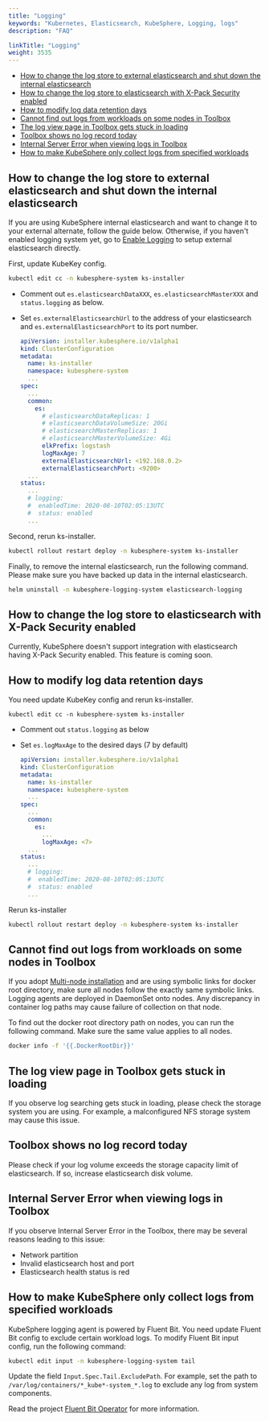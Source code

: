 ```yaml
---
title: "Logging"
keywords: "Kubernetes, Elasticsearch, KubeSphere, Logging, logs"
description: "FAQ"

linkTitle: "Logging"
weight: 3535
---
```


- [How to change the log store to external elasticsearch and shut down the internal elasticsearch](#how-to-change-the-log-store-to-external-elasticsearch-and-shut-down-the-internal-elasticsearch)
- [How to change the log store to elasticsearch with X-Pack Security enabled](#how-to-change-the-log-store-to-elasticsearch-with-x-pack-security-enabled)
- [How to modify log data retention days](#how-to-modify-log-data-retention-days)
- [Cannot find out logs from workloads on some nodes in Toolbox](#cannot-find-out-logs-from-workloads-on-some-nodes-in-toolbox)
- [The log view page in Toolbox gets stuck in loading](#the-log-view-page-in-toolbox-gets-stuck-in-loading)
- [Toolbox shows no log record today](#toolbox-shows-no-log-record-today)
- [Internal Server Error when viewing logs in Toolbox](#internal-server-error-when-viewing-logs-in-toolbox)
- [How to make KubeSphere only collect logs from specified workloads](#how-to-make-kubesphere-only-collect-logs-from-specified-workloads)

## How to change the log store to external elasticsearch and shut down the internal elasticsearch

If you are using KubeSphere internal elasticsearch and want to change it to your external alternate, follow the guide below. Otherwise, if you haven't enabled logging system yet, go to [Enable Logging](../../logging/) to setup external elasticsearch directly.

First, update KubeKey config.

```bash
kubectl edit cc -n kubesphere-system ks-installer
```

- Comment out `es.elasticsearchDataXXX`, `es.elasticsearchMasterXXX` and `status.logging` as below.

- Set `es.externalElasticsearchUrl` to the address of your elasticsearch and `es.externalElasticsearchPort` to its port number.

  ```yaml
  apiVersion: installer.kubesphere.io/v1alpha1
  kind: ClusterConfiguration
  metadata:
    name: ks-installer
    namespace: kubesphere-system
    ...
  spec:
    ...
    common:
      es:
        # elasticsearchDataReplicas: 1
        # elasticsearchDataVolumeSize: 20Gi
        # elasticsearchMasterReplicas: 1
        # elasticsearchMasterVolumeSize: 4Gi
        elkPrefix: logstash
        logMaxAge: 7
        externalElasticsearchUrl: <192.168.0.2>
        externalElasticsearchPort: <9200>
    ...
  status:
    ...
    # logging:
    #  enabledTime: 2020-08-10T02:05:13UTC
    #  status: enabled
    ...
  ```

Second, rerun ks-installer.

```bash
kubectl rollout restart deploy -n kubesphere-system ks-installer
```

Finally, to remove the internal elasticsearch, run the following command. Please make sure you have backed up data in the internal elasticsearch.

```bash
helm uninstall -n kubesphere-logging-system elasticsearch-logging
```

## How to change the log store to elasticsearch with X-Pack Security enabled

Currently, KubeSphere doesn't support integration with elasticsearch having X-Pack Security enabled. This feature is coming soon.

## How to modify log data retention days

You need update KubeKey config and rerun ks-installer.

```shell
kubectl edit cc -n kubesphere-system ks-installer
```

- Comment out `status.logging` as below

- Set `es.logMaxAge` to the desired days (7 by default)

  ```yaml
  apiVersion: installer.kubesphere.io/v1alpha1
  kind: ClusterConfiguration
  metadata:
    name: ks-installer
    namespace: kubesphere-system
    ...
  spec:
    ...
    common:
      es:
        ...
        logMaxAge: <7>
    ...
  status:
    ...
    # logging:
    #  enabledTime: 2020-08-10T02:05:13UTC
    #  status: enabled
    ...
  ```

Rerun ks-installer

```bash
kubectl rollout restart deploy -n kubesphere-system ks-installer
```

## Cannot find out logs from workloads on some nodes in Toolbox

If you adopt [Multi-node installation](../../../installing-on-linux/introduction/multioverview/) and are using symbolic links for docker root directory, make sure all nodes follow the exactly same symbolic links. Logging agents are deployed in DaemonSet onto nodes. Any discrepancy in container log paths may cause failure of collection on that node. 

To find out the docker root directory path on nodes, you can run the following command. Make sure the same value applies to all nodes.

```bash
docker info -f '{{.DockerRootDir}}'
```

## The log view page in Toolbox gets stuck in loading

If you observe log searching gets stuck in loading, please check the storage system you are using. For example, a malconfigured NFS storage system may cause this issue.  

## Toolbox shows no log record today

Please check if your log volume exceeds the storage capacity limit of elasticsearch. If so, increase elasticsearch disk volume.

## Internal Server Error when viewing logs in Toolbox

If you observe Internal Server Error in the Toolbox, there may be several reasons leading to this issue:

- Network partition
- Invalid elasticsearch host and port
- Elasticsearch health status is red

## How to make KubeSphere only collect logs from specified workloads

KubeSphere logging agent is powered by Fluent Bit. You need update Fluent Bit config to exclude certain workload logs. To modify Fluent Bit input config, run the following command:

```bash
kubectl edit input -n kubesphere-logging-system tail
```

Update the field `Input.Spec.Tail.ExcludePath`. For example, set the path to `/var/log/containers/*_kube*-system_*.log` to exclude any log from system components.

Read the project [Fluent Bit Operator](https://github.com/kubesphere/fluentbit-operator) for more information.
